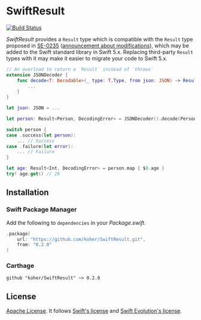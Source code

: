 # SwiftResult

[![Build Status](https://travis-ci.org/koher/SwiftResult.svg?branch=master)](https://travis-ci.org/koher/SwiftResult)

_SwiftResult_ provides a `Result` type which is compatible with the `Result` type proposed in [SE-0235](https://github.com/apple/swift-evolution/blob/master/proposals/0235-add-result.md) ([announcement about modifications](https://forums.swift.org/t/accepted-with-modifications-se-0235-add-result-to-the-standard-library/18603)), which may be added to the Swift standard library in Swift 5.x. Replacing third-party `Result` types with it may make it easier to migrate your code to Swift 5.x.

```swift
// An overload to return a `Result` instead of `throws`
extension JSONDecoder {
    func decode<T: Decodable>(_ type: T.Type, from json: JSON) -> Result<T, DecodingError> {
        ...
    }
}

let json: JSON = ...

let person: Result<Person, DecodingError> = JSONDecoder().decode(Person.self, from: json)

switch person {
case .success(let person):
    ... // Success
case .failure(let error):
    ... // Failure
}

let age: Result<Int, DecodingError> = person.map { $0.age }
try! age.get() // 28
```

## Installation

### Swift Package Manager

Add the following to `dependencies` in your _Package.swift_.

```swift
.package(
    url: "https://github.com/koher/SwiftResult.git",
    from: "0.2.0"
)
```

### Carthage

```
github "koher/SwiftResult" ~> 0.2.0
```

## License

[Apache License](LICENSE.txt). It follows [Swift's license](https://github.com/apple/swift/blob/master/LICENSE.txt) and [Swift Evolution's license](https://github.com/apple/swift-evolution/blob/master/LICENSE.txt).
